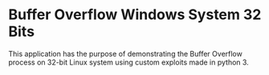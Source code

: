# Buffer Overflow Windows System 32 Bits
 This application has the purpose of demonstrating the Buffer Overflow process on 32-bit Linux system using custom exploits made in python 3.
